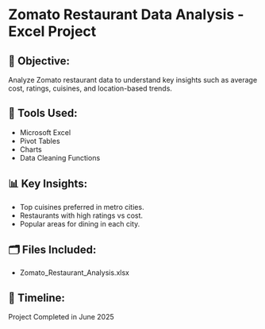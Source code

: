 
# Zomato Restaurant Data Analysis - Excel Project

## 📌 Objective:
Analyze Zomato restaurant data to understand key insights such as average cost, ratings, cuisines, and location-based trends.

## 🔧 Tools Used:
- Microsoft Excel
- Pivot Tables
- Charts
- Data Cleaning Functions

## 📊 Key Insights:
- Top cuisines preferred in metro cities.
- Restaurants with high ratings vs cost.
- Popular areas for dining in each city.

## 🗂️ Files Included:
- Zomato_Restaurant_Analysis.xlsx

## 📅 Timeline:
Project Completed in June 2025
